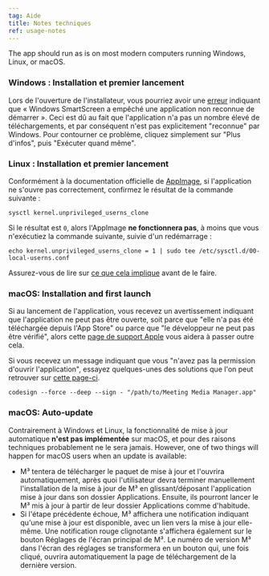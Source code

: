 ```yaml
---
tag: Aide
title: Notes techniques
ref: usage-notes
---
```


The app should run as is on most modern computers running Windows, Linux, or macOS.

### Windows : Installation et premier lancement

Lors de l'ouverture de l'installateur, vous pourriez avoir une [erreur](assets/img/other/win-smartscreen.png) indiquant que « Windows SmartScreen a empêché une application non reconnue de démarrer ». Ceci est dû au fait que l'application n'a pas un nombre élevé de téléchargements, et par conséquent n'est pas explicitement "reconnue" par Windows. Pour contourner ce problème, cliquez simplement sur "Plus d'infos", puis "Exécuter quand même".

### Linux : Installation et premier lancement

Conformément à la documentation officielle de [AppImage](https://docs.appimage.org/user-guide/troubleshooting/electron-sandboxing.html), si l'application ne s'ouvre pas correctement, confirmez le résultat de la commande suivante :

`sysctl kernel.unprivileged_userns_clone`

Si le résultat est `0`, alors l'AppImage **ne fonctionnera pas**, à moins que vous n'exécutiez la commande suivante, suivie d'un redémarrage :

`echo kernel.unprivileged_userns_clone = 1 | sudo tee /etc/sysctl.d/00-local-userns.conf`

Assurez-vous de lire sur [ce que cela implique](https://lwn.net/Articles/673597/) avant de le faire.

### macOS: Installation and first launch

Si au lancement de l'application, vous recevez un avertissement indiquant que l'application ne peut pas être ouverte, soit parce que "elle n'a pas été téléchargée depuis l'App Store" ou parce que "le développeur ne peut pas être vérifié", alors cette [page de support Apple](https://support.apple.com/en-ca/HT202491) vous aidera à passer outre cela.

Si vous recevez un message indiquant que vous "n'avez pas la permission d'ouvrir l'application", essayez quelques-unes des solutions que l'on peut retrouver sur [cette page-ci](https://stackoverflow.com/questions/64842819/cant-run-app-because-of-permission-in-big-sur/64895860).

`codesign --force --deep --sign - "/path/to/Meeting Media Manager.app"`

### macOS: Auto-update

Contrairement à Windows et Linux, la fonctionnalité de mise à jour automatique **n'est pas implémentée** sur macOS, et pour des raisons techniques probablement ne le sera jamais. However, one of two things will happen for macOS users when an update is available:

- M³ tentera de télécharger le paquet de mise à jour et l'ouvrira automatiquement, après quoi l'utilisateur devra terminer manuellement l'installation de la mise à jour de M³ en glissant/déposant l'application mise à jour dans son dossier Applications. Ensuite, ils pourront lancer le M³ mis à jour à partir de leur dossier Applications comme d'habitude.
- Si l'étape précédente échoue, M³ affichera une notification indiquant qu'une mise à jour est disponible, avec un lien vers la mise à jour elle-même. Une notification rouge clignotante s'affichera également sur le bouton Réglages de l'écran principal de M³. Le numéro de version M³ dans l'écran des réglages se transformera en un bouton qui, une fois cliqué, ouvrira automatiquement la page de téléchargement de la dernière version.
